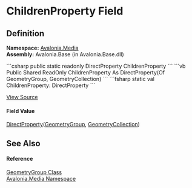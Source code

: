 # ChildrenProperty Field




## Definition
**Namespace:** <a href="N_Avalonia_Media">Avalonia.Media</a>  
**Assembly:** Avalonia.Base (in Avalonia.Base.dll)

<Tabs groupId="api-code-preview">
<TabItem value="csharp" label="C#">
```csharp
public static readonly DirectProperty<GeometryGroup, GeometryCollection> ChildrenProperty
```
</TabItem>
<TabItem value="vb" label="VB">
```vb
Public Shared ReadOnly ChildrenProperty As DirectProperty(Of GeometryGroup, GeometryCollection)
```
</TabItem>
<TabItem value="fsharp" label="F#">
```fsharp
static val ChildrenProperty: DirectProperty<GeometryGroup, GeometryCollection>
```
</TabItem>
</Tabs>



<a href="https://github.com/AvaloniaUI/Avalonia/tree/master/src/Avalonia.Base/Media/GeometryGroup.cs" title="View the source code">View Source</a>



#### Field Value
<a href="T_Avalonia_DirectProperty_2">DirectProperty</a>(<a href="T_Avalonia_Media_GeometryGroup">GeometryGroup</a>, <a href="T_Avalonia_Media_GeometryCollection">GeometryCollection</a>)

## See Also


#### Reference
<a href="T_Avalonia_Media_GeometryGroup">GeometryGroup Class</a>  
<a href="N_Avalonia_Media">Avalonia.Media Namespace</a>  

